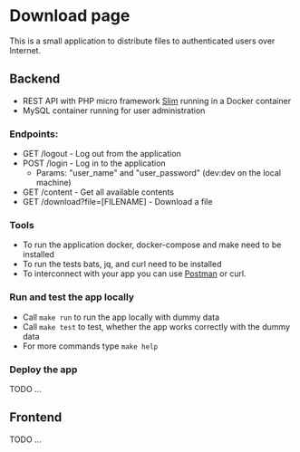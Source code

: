 # Download page

This is a small application to distribute files to authenticated users over Internet.

## Backend

* REST API with PHP micro framework [Slim](https://www.slimframework.com) running in a Docker container
* MySQL container running for user administration

### Endpoints:
* GET /logout - Log out from the application
* POST /login - Log in to the application
	* Params: "user_name" and "user_password" (dev:dev on the local machine)
* GET /content - Get all available contents
* GET /download?file=[FILENAME] - Download a file

### Tools
* To run the application docker, docker-compose and make need to be installed
* To run the tests bats, jq, and curl need to be installed 
* To interconnect with your app you can use [Postman](https://www.getpostman.com/) or curl.

### Run and test the app locally

* Call `make run` to run the app locally with dummy data
* Call `make test` to test, whether the app works correctly with the dummy data 
* For more commands type `make help`

### Deploy the app 

TODO ...

## Frontend

TODO ...
